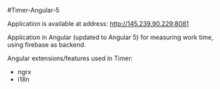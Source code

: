 #Timer-Angular-5

Application is available at address: http://145.239.90.229:8081

Application in Angular (updated to Angular 5) for measuring work time, using firebase as backend.

Angular extensions/features used in Timer:
<ul>
<li>ngrx</li>
<li>i18n</li>
</ul>